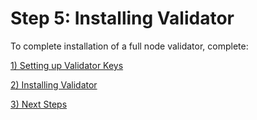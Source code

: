 # Step 5: Installing Validator

To complete installation of a full node validator, complete:

[1) Setting up Validator Keys](setting-up-validator-keys.md)

[2) Installing Validator](installing-validator/)

[3) Next Steps](next-steps.md)
